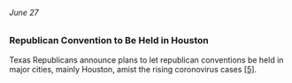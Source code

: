 ###### June 27

### Republican Convention to Be Held in Houston

Texas Republicans announce plans to let republican conventions be held in major cities, mainly Houston, amist the rising coronovirus cases [[5]](https://www.texastribune.org/2020/06/27/texas-republican-party-convention-coronavirus-houston/).
